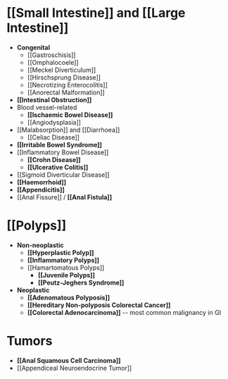 # [[Small Intestine]] and [[Large Intestine]]
- **Congenital**
	- [[Gastroschisis]]
	- [[Omphalocoele]]
	- [[Meckel Diverticulum]]
	- [[Hirschsprung Disease]]
	- [[Necrotizing Enterocolitis]]
	- [[Anorectal Malformation]]
- **[[Intestinal Obstruction]]**
- Blood vessel-related
	- **[[Ischaemic Bowel Disease]]**
	- [[Angiodysplasia]]
- [[Malabsorption]] and [[Diarrhoea]]
	- [[Celiac Disease]]
- **[[Irritable Bowel Syndrome]]**
- [[Inflammatory Bowel Disease]]
	- **[[Crohn Disease]]**
	- **[[Ulcerative Colitis]]**
- [[Sigmoid Diverticular Disease]]
- **[[Haemorrhoid]]**
- **[[Appendicitis]]**
- [[Anal Fissure]] / **[[Anal Fistula]]**

# [[Polyps]]
- **Non-neoplastic**
	- **[[Hyperplastic Polyp]]**
	- **[[Inflammatory Polyps]]**
	- [[Hamartomatous Polyps]]
		- **[[Juvenile Polyps]]**
		- **[[Peutz-Jeghers Syndrome]]**
- **Neoplastic**
	- **[[Adenomatous Polyposis]]** 
	- **[[Hereditary Non-polyposis Colorectal Cancer]]**
	- **[[Colorectal Adenocarcinoma]]** -- most common malignancy in GI

# Tumors
- **[[Anal Squamous Cell Carcinoma]]**
- [[Appendiceal Neuroendocrine Tumor]]